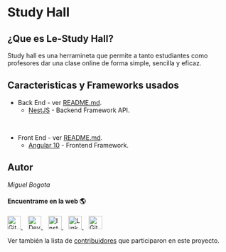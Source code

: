 # Study Hall

## ¿Que es Le-Study Hall?
Study hall es una herramineta que permite a tanto estudiantes como profesores dar una clase online de forma simple, sencilla y eficaz.

## Caracteristicas y Frameworks usados

* Back End - ver [README.md](https://github.com/miguelbogota/study-hall/back-end).
  - [NestJS](https://nestjs.com/) - Backend Framework API.

<br />

* Front End  - ver [README.md](https://github.com/miguelbogota/study-hall/front-end).
  - [Angular 10](https://angular.io/) - Frontend Framework.

## Autor

*Miguel Bogota*
#### Encuentrame en la web 🌎

<p>
  <a href="https://gitlab.com/miguelbogota">
    <img height="30" src="https://gitlab.com/miguelbogota/miguelbogota/-/raw/master/gitlab.png" alt="GitLab link to profile" />
  </a>&nbsp;&nbsp;

  <a href="https://dev.to/miguelbogota">
    <img height="30" src="https://gitlab.com/miguelbogota/miguelbogota/-/raw/master/dev.png" alt="Dev.to link to profile" />
  </a>&nbsp;&nbsp;

  <a href="https://instagram.com/migue_bogota/">
    <img height="30" src="https://gitlab.com/miguelbogota/miguelbogota/-/raw/master/instagram.jpg" alt="Instagram link to profile" />
  </a>&nbsp;&nbsp;

  <a href="https://linkedin.com/in/miguelbogota">
    <img height="30" src="https://gitlab.com/miguelbogota/miguelbogota/-/raw/master/linkedin.png" alt="LinkedIn link to profile" />
  </a>&nbsp;&nbsp;

  <a href="https://github.com/miguelbogota">
    <img height="30" src="https://gitlab.com/miguelbogota/miguelbogota/-/raw/master/github.png" alt="GitHub link to profile" />
  </a>
</p>

Ver también la lista de [contribuidores](https://github.com/miguelbogota/study-hall/graphs/contributors) que participaron en este proyecto.